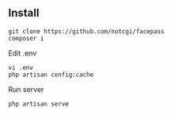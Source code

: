 ## Install

```
git clone https://github.com/notcgi/facepass
composer i
```

Edit .env
```
vi .env
php artisan config:cache
```

Run server
```
php artisan serve
```
